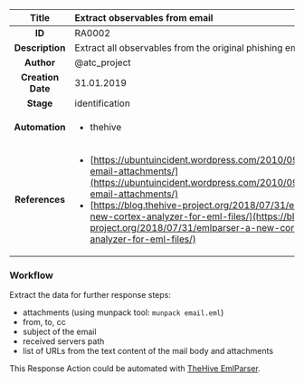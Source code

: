 | Title                       | Extract observables from email         |
|:---------------------------:|:--------------------|
| **ID**                      | RA0002            |
| **Description**             | Extract all observables from the original phishing email   |
| **Author**                  | @atc_project        |
| **Creation Date**           | 31.01.2019 |
| **Stage**                   | identification         |
| **Automation** |<ul><li>thehive</li></ul>|
| **References** |<ul><li>[https://ubuntuincident.wordpress.com/2010/09/27/extract-email-attachments/](https://ubuntuincident.wordpress.com/2010/09/27/extract-email-attachments/)</li><li>[https://blog.thehive-project.org/2018/07/31/emlparser-a-new-cortex-analyzer-for-eml-files/](https://blog.thehive-project.org/2018/07/31/emlparser-a-new-cortex-analyzer-for-eml-files/)</li></ul>|

### Workflow

Extract the data for further response steps:

- attachments (using munpack tool: `munpack email.eml`)
- from, to, cc
- subject of the email
- received servers path
- list of URLs from the text content of the mail body and attachments

This Response Action could be automated with [TheHive EmlParser](https://blog.thehive-project.org/2018/07/31/emlparser-a-new-cortex-analyzer-for-eml-files/).
